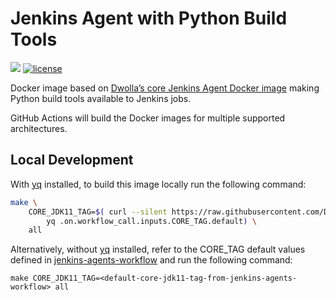 # Jenkins Agent with Python Build Tools

[![](https://images.microbadger.com/badges/image/dwolla/jenkins-agent-python.svg)](https://microbadger.com/images/dwolla/jenkins-agent-python)
[![license](https://img.shields.io/github/license/dwolla/jenkins-agent-docker-python.svg?style=flat-square)](https://github.com/Dwolla/jenkins-agent-docker-python/blob/master/LICENSE)

Docker image based on [Dwolla’s core Jenkins Agent Docker image](https://github.com/Dwolla/jenkins-agent-docker-core) making Python build tools available to Jenkins jobs.

GitHub Actions will build the Docker images for multiple supported architectures.

## Local Development

With [yq](https://kislyuk.github.io/yq/) installed, to build this image locally run the following command:

```bash
make \
    CORE_JDK11_TAG=$( curl --silent https://raw.githubusercontent.com/Dwolla/jenkins-agents-workflow/main/.github/workflows/build-docker-image.yml | \
        yq .on.workflow_call.inputs.CORE_TAG.default) \
    all
```

Alternatively, without [yq](https://kislyuk.github.io/yq/) installed, refer to the CORE_TAG default values defined in [jenkins-agents-workflow](https://github.com/Dwolla/jenkins-agents-workflow/blob/main/.github/workflows/build-docker-image.yml) and run the following command:

`make CORE_JDK11_TAG=<default-core-jdk11-tag-from-jenkins-agents-workflow> all`